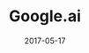 ---
layout: site
title: "Google.ai"
date: 2017-05-17
categories: [google]
version: 1.5.9
major: 1
minor: 5
patch: 9
slug: google-ai
link: https://ai.google
permalink: /sites/:slug
---